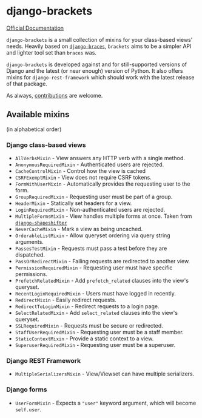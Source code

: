 # django-brackets

[Official Documentation](https://django-brackets.readthedocs.io)

`django-brackets` is a small collection of mixins for your class-based
views' needs. Heavily based on [`django-braces`], `brackets` aims to be
a simpler API and lighter tool set than `braces` was.

`django-brackets` is developed against and for still-supported versions
of Django and the latest (or near enough) version of Python. It also
offers mixins for `django-rest-framework` which should work with the
latest release of that package.

As always, [contributions](docs/contributors.md) are welcome.

## Available mixins
(in alphabetical order)

### Django class-based views

* `AllVerbsMixin` - View answers any HTTP verb with a single method.
* `AnonymousRequiredMixin` - Authenticated users are rejected.
* `CacheControlMixin` - Control how the view is cached
* `CSRFExemptMixin` - View does not require CSRF tokens.
* `FormWithUserMixin` - Automatically provides the requesting user to the form.
* `GroupRequiredMixin` - Requesting user must be part of a group.
* `HeaderMixin` - Statically set headers for a view.
* `LoginRequiredMixin` - Non-authenticated users are rejected.
* `MultipleFormsMixin` - View handles multiple forms at once. Taken from [`django-shapeshifter`]
* `NeverCacheMixin` - Mark a view as being uncached.
* `OrderableListMixin` - Allow queryset ordering via query string arguments.
* `PassesTestMixin` - Requests must pass a test before they are dispatched.
* `PassOrRedirectMixin` - Failing requests are redirected to another view.
* `PermissionRequiredMixin` - Requesting user must have specific permissions.
* `PrefetchRelatedMixin` - Add `prefetch_related` clauses into the view's queryset.
* `RecentLoginRequiredMixin` - Users must have logged in recently.
* `RedirectMixin` - Easily redirect requests.
* `RedirectToLoginMixin` - Redirect requests to a login page.
* `SelectRelatedMixin` - Add `select_related` clauses into the view's queryset.
* `SSLRequiredMixin` - Requests must be secure or redirected.
* `StaffUserRequiredMixin` - Requesting user must be a staff member.
* `StaticContextMixin` - Provide a static context to a view.
* `SuperuserRequiredMixin` - Requesting user must be a superuser.

### Django REST Framework

* `MultipleSerializersMixin` - View/Viewset can have multiple serializers.

### Django forms

* `UserFormMixin` - Expects a `"user"` keyword argument, which will become `self.user`.

[`django-braces`]: https://github.com/brack3t/django-braces
[`django-shapeshifter`]: https://github.com/kennethlove/django-shapeshifter
